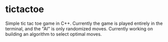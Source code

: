 # tictactoe
Simple tic tac toe game in C++. Currently the game is played entirely in the terminal, and the "AI" is only randomized moves. Currently working on building an algorithm to select optimal moves.
